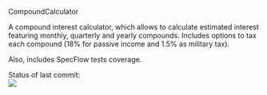 CompoundCalculator

A compound interest calculator, which allows to calculate estimated interest featuring monthly, quarterly and yearly compounds.
Includes options to tax each compound (18% for passive income and 1.5% as military tax). 

Also, includes SpecFlow tests coverage.

Status of last commit:<br>
<img src="https://github.com/dbalaban1471/CompoundCalculator/workflows/CompoundCalculatorWorkflow/badge.svg?branch=**"><br>
